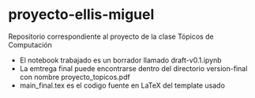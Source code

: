 # proyecto-ellis-miguel
Repositorio correspondiente al proyecto de la clase Tópicos de Computación

- El notebook trabajado es un borrador llamado draft-v0.1.ipynb
- La emtrega final puede encontrarse dentro del directorio version-final con nombre proyecto_topicos.pdf
- main_final.tex es el codigo fuente en LaTeX del template usado

